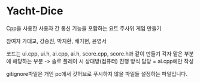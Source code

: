 # Yacht-Dice
Cpp을 사용한 사용자 간 통신 기능을 포함하는 요트 주사위 게임 만들기

참여자
가대교, 강승진, 박지환, 배기현, 윤영서

코드는 ui.cpp, ui.h, ai.cpp, ai.h, score.cpp, score.h과 같이 만들기
각자 맡은 부분에 해당하는 부분 -> 솔로 플레이 시 상대방(컴퓨터) 진행 방식 담당 = ai.cpp에만 작성

gitignore파일은 개인 pc에서 깃허브로 푸시하지 않을 파일들 설정하는 파일입니다.
